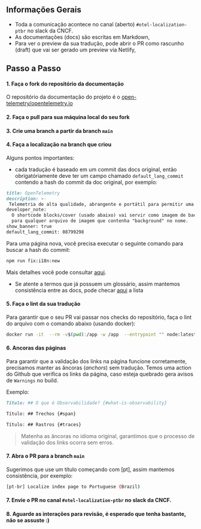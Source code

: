 ## Informações Gerais
* Toda a comunicação acontece no canal (aberto) `#otel-localization-ptbr` no slack da CNCF.
* As documentações (docs) são escritas em Markdown,
* Para ver o preview da sua tradução, pode abrir o PR como rascunho (draft) que vai ser gerado um preview via Netlify,

## Passo a Passo
#### 1. Faça o fork do repositório da documentação
O repositório da documentação do projeto é o [open-telemetry/opentelemetry.io](https://github.com/open-telemetry/opentelemetry.io)
#### 2. Faça o pull para sua máquina local do seu fork
#### 3. Crie uma branch a partir da branch `main`
#### 4. Faça a localização na branch que criou 

Alguns pontos importantes:
*  cada tradução é baseado em um commit das docs original, então obrigatóriamente deve ter um campo chamado `default_lang_commit` contendo a hash do commit da doc original, por exemplo:
```md
title: OpenTelemetry
description: >-
 Telemetria de alta qualidade, abrangente e portátil para permitir uma observabilidade eficaz
developer_note:
  O shortcode blocks/cover (usado abaixo) vai servir como imagem de background
  para qualquer arquivo de imagem que contenha "background" no nome.
show_banner: true
default_lang_commit: 08799298
```
Para uma página nova, você precisa executar o seguinte comando para buscar a hash do commit:
```bash
npm run fix:i18n:new
```
Mais detalhes você pode consultar [aqui](https://opentelemetry.io/docs/contributing/localization/#track-changes).

* Se atente a termos que já possuem um glossário, assim mantemos consistência entre as docs, pode checar [aqui](https://opentelemetry.io/docs/contributing/style-guide/#opentelemetryio-word-list) a lista

#### 5. Faça o lint da sua tradução
Para garantir que o seu PR vai passar nos checks do repositório, faça o lint do arquivo com o comando abaixo (usando docker):
```bash
docker run -it  --rm -v$(pwd):/app -w /app  --entrypoint "" node:latest npx prettier --write .
``` 

#### 6. Ancoras das páginas

Para garantir que a validação dos links na página funcione corretamente, precisamos manter as âncoras (_anchors_) sem tradução. Temos uma action do Github que verifica os links da página, caso esteja quebrado gera avisos de `Warnings` no build.

Exemplo:

```md
Título: ## O que é Observabilidade? {#what-is-observability}

Título: ## Trechos {#span}

Título: ## Rastros {#traces}
```

> Matenha as âncoras no idioma original, garantimos que o processo de validação dos links ocorra sem erros.

#### 7. Abra o PR para a branch `main`
Sugerimos que use um título começando com [pt], assim mantemos consistência, por exemplo:
```bash
[pt-br] Localize index page to Portuguese (Brazil)
```
#### 7. Envie o PR no canal `#otel-localization-ptbr` no slack da CNCF.
#### 8. Aguarde as interações para revisão, é esperado que tenha bastante, não se assuste :) 
